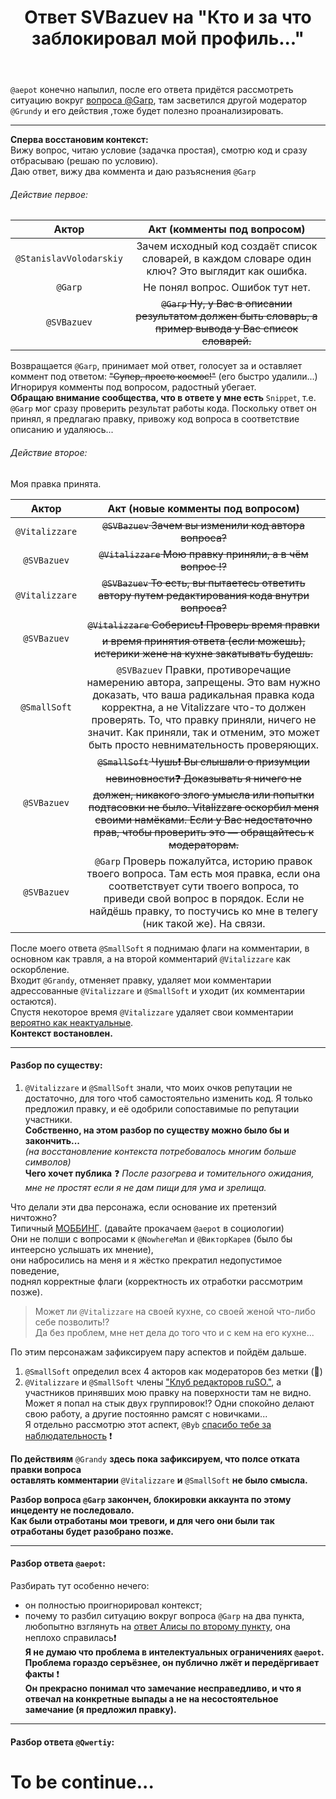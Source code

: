 ﻿---
title: "Ответ SVBazuev на \"Кто и за что заблокировал мой профиль...\""
se.owner.user_id: 572480
se.owner.display_name: "SVBazuev"
se.owner.link: "https://ru.meta.stackoverflow.com/users/572480/svbazuev"
se.answer_id: 14664
se.question_id: 14658
se.post_type: answer
se.is_accepted: False
---
<p><code>@aepot</code> конечно напылил, после его ответа придётся рассмотреть ситуацию вокруг <a href="https://ru.stackoverflow.com/q/1614206/572480">вопроса @Garp</a>, там засветился другой модератор <code>@Grundy</code> и его действия ,тоже будет полезно проанализировать.</p>
<hr />
<p><strong>Сперва восстановим контекст:</strong><br />
Вижу вопрос, читаю условие (задачка простая), смотрю код и сразу отбрасываю (решаю по условию).<br />
Даю ответ, вижу два коммента и даю разъяснения <code>@Garp</code></p>
<h6>Действие первое:</h6>
<div class="s-table-container"><table class="s-table">
<thead>
<tr>
<th style="text-align: center;">Актор</th>
<th style="text-align: center;">Акт (комменты под вопросом)</th>
</tr>
</thead>
<tbody>
<tr>
<td style="text-align: center;"><code>@StanislavVolodarskiy</code></td>
<td style="text-align: center;">Зачем исходный код создаёт список словарей, в каждом словаре один ключ? Это выглядит как ошибка.</td>
</tr>
<tr>
<td style="text-align: center;"><code>@Garp</code></td>
<td style="text-align: center;">Не понял вопрос. Ошибок тут нет.</td>
</tr>
<tr>
<td style="text-align: center;"><code>@SVBazuev</code></td>
<td style="text-align: center;"><s><code>@Garp</code> Ну, у Вас в описании результатом должен быть словарь, а пример вывода у Вас список словарей.</s></td>
</tr>
</tbody>
</table></div>
<p>Возвращается <code>@Garp</code>, принимает мой ответ, голосует за и оставляет коммент под ответом: <s>&quot;Супер, просто космос!&quot;</s> (его быстро удалили...) Игнорируя комменты под вопросом, радостный убегает.<br />
<strong>Обращаю внимание сообщества, что в ответе у мне есть</strong> <code>Snippet</code>, т.е. <code>@Garp</code> мог сразу проверить результат работы кода. Поскольку ответ он принял, я предлагаю правку, привожу код вопроса в соответствие описанию и удаляюсь...</p>
<h6>Действие второе:</h6>
<p>Моя правка принята.</p>
<div class="s-table-container"><table class="s-table">
<thead>
<tr>
<th style="text-align: center;">Актор</th>
<th style="text-align: center;">Акт (новые комменты под вопросом)</th>
</tr>
</thead>
<tbody>
<tr>
<td style="text-align: center;"><code>@Vitalizzare</code></td>
<td style="text-align: center;"><s><code>@SVBazuev</code> Зачем вы изменили код автора вопроса?</s></td>
</tr>
<tr>
<td style="text-align: center;"><code>@SVBazuev</code></td>
<td style="text-align: center;"><s><code>@Vitalizzare</code> Мою правку приняли, а в чём вопрос ⁉️ </s></td>
</tr>
<tr>
<td style="text-align: center;"><code>@Vitalizzare</code></td>
<td style="text-align: center;"><s><code>@SVBazuev</code> То есть, вы пытаетесь ответить автору путем редактирования кода внутри вопроса?</s></td>
</tr>
<tr>
<td style="text-align: center;"><code>@SVBazuev</code></td>
<td style="text-align: center;"><s><code>@Vitalizzare</code> Соберись❗️ Проверь время правки и время принятия ответа (если можешь), истерики жене на кухне закатывать будешь.</s></td>
</tr>
<tr>
<td style="text-align: center;"><code>@SmallSoft</code></td>
<td style="text-align: center;"><code>@SVBazuev</code> Правки, противоречащие намерению автора, запрещены. Это вам нужно доказать, что ваша радикальная правка кода корректна, а не Vitalizzare что-то должен проверять. То, что правку приняли, ничего не значит. Как приняли, так и отменим, это может быть просто невнимательность проверяющих.</td>
</tr>
<tr>
<td style="text-align: center;"><code>@SVBazuev</code></td>
<td style="text-align: center;"><s><code>@SmallSoft</code> Чушь❗️ Вы слышали о призумции невиновности❓ Доказывать я ничего не должен, никакого злого умысла или попытки подтасовки не было. Vitalizzare оскорбил меня своими намёками. Если у Вас недостаточно прав, чтобы проверить это — обращайтесь к модераторам.</s></td>
</tr>
<tr>
<td style="text-align: center;"><code>@SVBazuev</code></td>
<td style="text-align: center;"><code>@Garp</code> Проверь пожалуйтса, историю правок твоего вопроса. Там есть моя правка, если она соответствует сути твоего вопроса, то приведи свой вопрос в порядок. Если не найдёшь правку, то постучись ко мне в телегу (ник такой же). На связи.</td>
</tr>
</tbody>
</table></div>
<p>После моего ответа <code>@SmallSoft</code> я поднимаю флаги на комментарии, в основном как травля, а на второй комментарий <code>@Vitalizzare</code> как оскорбление.<br />
Входит <code>@Grandy</code>, отменяет правку, удаляет мои комментарии адрессованные <code>@Vitalizzare</code> и <code>@SmallSoft</code> и уходит (их комментарии остаются).<br />
Спустя некоторое время <code>@Vitalizzare</code> удаляет свои комментарии <a href="https://i.sstatic.net/LC6Akvdr.png" rel="nofollow noreferrer">вероятно как неактуальные</a>.<br />
<strong>Контекст востановлен.</strong></p>
<hr />
<h4>Разбор по существу:</h4>
<ol>
<li><code>@Vitalizzare</code> и <code>@SmallSoft</code> знали, что моих очков репутации не достаточно, для того чтоб самостоятельно изменить код. Я только предложил правку, и её одобрили сопоставимые по репутации участники.<br />
<strong>Собственно, на этом разбор по существу можно было бы и закончить...</strong><br />
<em>(на восстановление контекста потребовалось многим больше символов)</em><br />
<strong>Чего хочет публика</strong> ❓  <em>После разогрева и томительного ожидания,</em><br />
<em>мне не простят если я не дам пищи для ума и зрелища.</em></li>
</ol>
<p>Что делали эти два персонажа, если основание их претензий ничтожно?<br />
Типичный <a href="https://ru.wikipedia.org/wiki/%D0%9C%D0%BE%D0%B1%D0%B1%D0%B8%D0%BD%D0%B3_(%D1%81%D0%BE%D1%86%D0%B8%D0%BE%D0%BB%D0%BE%D0%B3%D0%B8%D1%8F)" rel="nofollow noreferrer">MOББИНГ</a>. (давайте прокачаем <code>@aepot</code> в социологии)<br />
Они не полши с вопросами к <code>@NowhereMan</code> и <code>@ВикторКарев</code> (было бы интеерсно услышать их мнение),<br />
они набросились на меня и я жёстко прекратил недопустимое поведение,<br />
поднял корректные флаги (корректность их отработки рассмотрим позже).</p>
<blockquote>
<p>Может ли <code>@Vitalizzare</code> на своей кухне, со своей женой что-либо себе позволить⁉️<br />
Да без проблем, мне нет дела до того что и с кем на его кухне...</p>
</blockquote>
<p>По этим персонажам зафиксируем пару аспектов и пойдём дальше.</p>
<ol>
<li><code>@SmallSoft</code> определил всех 4 акторов как модераторов без метки (🔹)</li>
<li><code>@Vitalizzare</code> и <code>@SmallSoft</code> члены <a href="https://chat.stackexchange.com/rooms/148414/ruso-">&quot;Клуб редакторов ruSO.&quot;</a>, а участников принявших мою правку на поверхности там не видно. Может я попал на стык двух группировок⁉️ Одни спокойно делают свою работу, а другие постоянно рамсят с новичками...<br />
Я отдельно рассмотрю этот аспект, <code>@Byb</code> <a href="https://i.sstatic.net/Fy7ZDDMV.png" rel="nofollow noreferrer">спасибо тебе за наблюдательность</a> ❗️</li>
</ol>
<p><strong>По действиям</strong> <code>@Grandy</code> <strong>здесь пока зафиксируем, что полсе отката правки вопроса</strong><br />
<strong>оставлять комментарии</strong> <code>@Vitalizzare</code> <strong>и</strong> <code>@SmallSoft</code> <strong>не было смысла.</strong></p>
<p><strong>Разбор вопроса <code>@Garp</code> закончен, блокировки аккаунта по этому инцеденту не последовало.</strong><br />
<strong>Как были отработаны мои тревоги, и для чего они были так отработаны будет разобрано позже.</strong></p>
<hr />
<h4>Разбор ответа <code>@aepot</code>:</h4>
<p>Разбирать тут особенно нечего:</p>
<ul>
<li>он полностью проигнорировал контекст;</li>
<li>почему то разбил ситуацию вокруг вопроса <code>@Garp</code> на два пункта,
любопытно взглянуть на <a href="https://i.sstatic.net/7An4kshe.png" rel="nofollow noreferrer">ответ Алисы по второму пункту</a>, она неплохо справилась❗️<br />
<strong>Я не думаю что проблема в интелектуальных ограничениях <code>@aepot</code>.</strong><br />
<strong>Проблема гораздо серъёзнее, он публично лжёт и передёргивает факты</strong> ❗️<br />
<strong>Он прекрасно понимал что замечание несправедливо, и что я отвечал на конкретные выпады а не на несостоятельное замечание (я предложил правку).</strong></li>
</ul>
<hr />
<h4>Разбор ответа <code>@Qwertiy</code>:</h4>
<h1>To be continue...</h1>

